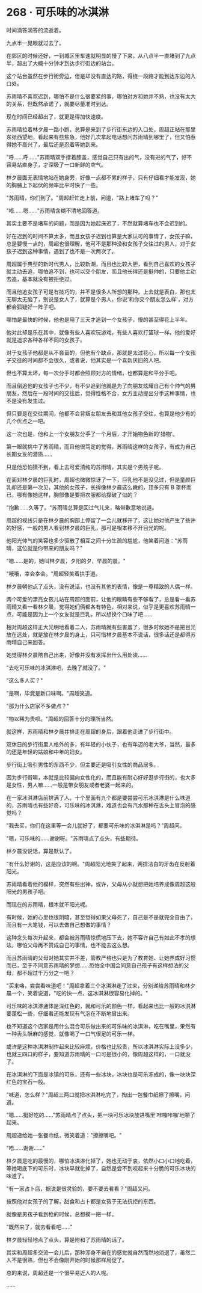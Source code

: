 <link rel="stylesheet" href="../styles/text.css" />
<h1>268 · 可乐味的冰淇淋</h1>

时间滴答滴答的流逝着。

九点半一晃眼就过去了。

在郊区的时候还好，一到城区里车速就明显的慢了下来，从八点半一直堵到了九点半，超出了大概十分钟才到达步行街边的站台。

这个站台虽然在步行街旁边，但是却没有直达的路，得绕一段路才能到达东边的入口处。

苏雨晴不喜欢迟到，哪怕不是什么很要紧的事，哪怕对方和她并不熟，也没有太大的关系，但既然承诺了，就要尽量准时到达。

现在时间已经超出了，就更是得加快速度。

苏雨晴拉着林夕晨一路小跑，总算是来到了步行街东边的入口处，周超正站在那里东张西望地，看起来有些焦急，他好几次拿起电话想问苏雨晴到哪里了，但又怕惹得她不高兴了，最后还是忍着等她到来。

"呼......呼......"苏雨晴双手撑着膝盖，感觉自己只有出的气，没有进的气了，好不容易站直身子，才深吸了一口新鲜的空气。

林夕晨面无表情地站在她身旁，好像一点都不累的样子，只有仔细看才能发现，她的胸脯上下起伏的频率比平时快了一些。

"苏雨晴，你们到了。"周超赶忙走上前，问道，"路上堵车了吗？"

"唔......嗯......"苏雨晴含糊不清地回答道。

其实主要不是堵车的问题，而是因为她起床迟了，不然就算堵车也不会迟到的。

好在迟到的时间不算太多，而且女孩子迟到也算是大家认可的事情了，女孩子嘛，总是要慢一点的，周超也很理解，他可不是那种没和女孩子交往过的男人，对于女孩子迟到这种事情，遇到了也不是一次两次了。

周超属于典型的新时代男人，比较新潮，而且也比较大胆，看到自己喜欢的女孩子就主动去追，哪怕追不到，也可以交个朋友，而且他长得还是挺帅的，只要他主动去追，基本就没有被拒绝过。

而且他追女孩子可是有技巧的，并不是很多人所想的那种，上去就是表白，那也太无聊太无脑了，别说是女人了，就算是个男人，你说'和你交个朋友怎么样'，对方都会狐疑好一阵子吧。

哪怕是最快的时候，他也是用了三天才追到一个女孩子，慢的甚至得花上半年。

他对此却是乐在其中，就像有些人喜欢玩游戏，有些人喜欢打篮球一样，他的爱好就是追求各种各样不同的女孩子。

对于女孩子他都是从不吝啬的，但他有个缺点，那就是太过花心，所以每一个女孩子交往的时间都不会很久，或者说，他其实是一个喜新厌旧的人吧。

但也不算太坏，每一次分手时都会照顾对方的情绪，也都算是和平分手吧。

而且倒追他的女孩子也不少，有不少追到他就是为了向朋友炫耀自己有个帅气的男朋友，然后在一段时间的交往后，觉得性格不合，女方主动提出分手这种事情，也不是没有发生过。

但只要是在交往期间，他都不会背叛女朋友去和其他女孩子交往，也算是他少有的几个优点之一吧。

这一次也是，他和上一个女朋友分手了一个月后，才开始物色新的'猎物'。

第一眼就挑中了苏雨晴，而且他很笃定的觉得，苏雨晴这样的女孩子，有成为自己长期女友的潜质......

只是他恐怕猜不到，看上去可爱清纯的苏雨晴，其实是个男孩子呢。

在面对林夕晨的巨乳时，周超也微微惊讶了一下，巨乳他不是没见过，但是童颜巨乳却还是第一次见，其他的女孩子，长得像林夕晨这么嫩的，顶多只有 B 罩杯而已，哪有像她这样，胸部像是要把衣服都给撑破了似的？

"抱歉......久等了。"苏雨晴总算是回过气儿来，略带歉意地说道。

周超的视线只是在林夕晨的胸部上停留了一会儿就移开了，这让她对他产生了些许的好感，一般的男人看到林夕晨的巨乳，那可是根本移不开目光的呢。

他阳光帅气的笑容也多少驱散了相互之间十分生疏的尴尬，他笑着问道："苏雨晴，这位就是你带来的朋友吗？"

"嗯......是的，她叫林夕晨，夕阳的夕，早晨的晨。"

"哦哦，幸会幸会。"周超轻笑着拱手道。

林夕晨朝他点了点头，没有说话，也没有其他的表情，像是一尊精致的人偶一样。

两个可爱的漂亮女孩儿站在周超的面前，让他的眼睛有些不够看了，总是看一看苏雨晴又看一看林夕晨，觉得她们俩都各有特色，相对来说，似乎是更喜欢苏雨晴一点，可能是因为上一个女友就是巨乳，所以想换个口味了吧......

相对周超这样正大光明地看着二人，苏雨晴就有些害羞了，很多时候她不是把目光放在远处，就是放在林夕晨的身上，只可惜林夕晨基本不说话，很多话还是都得苏雨晴自己来回答。

她觉得林夕晨陪自己出来，好像并没有发挥出什么用处诶......

"去吃可乐味的冰淇淋吧，去晚了就没了。"

"这么多人买？"

"是啊，毕竟是新口味啊。"周超笑道。

"那为什么店家不多做点？"

"物以稀为贵呗。"周超的回答十分的理所当然。

就这样，苏雨晴和林夕晨并排走在周超的身后，跟着他走进了步行街中。

双休日的步行街里人格外的多，有年轻的小伙子，也有年迈的老大爷，当然，最多的还是年轻的姑娘和中年的妇女。

步行街上吸引男性的东西不少，但主要还是吸引女性的商品居多。

因为步行街嘛，本就是比较偏向女性化的，而且能有耐心好好逛步行街的，也大多是女性，男人嘛......一般是带女朋友或者老婆一起来的。

在一家冰淇淋店前排满了人，十个里面有九个都是要尝尝可乐冰淇淋是什么味道的，苏雨晴也有些好奇，可乐味的冰淇淋，难道也会有汽水那种在舌头上冒泡的感觉吗？

"我去买，你们在这里等一会儿就好了，都要可乐味的冰淇淋是吗？"周超问。

"嗯，可乐味的......谢谢呀。"苏雨晴点了点头，有些期待。

林夕晨没说话，算是默认了。

"有什么好谢的，这是应该的啊。"周超阳光地笑了起来，两排洁白的牙齿在反射着阳光。

苏雨晴看着他的模样，突然有些出神，或许，父母从小就想把她培养成像周超这般阳光的男孩子吧。

而现在的苏雨晴，根本就不阳光呢。

有时候，她的心里也很阴暗，甚至觉得如果父母死了，自己是不是就完全自由了，而且有一大笔钱，可以去做自己想做的事情？

这种念头每次升起来，都会被苏雨晴惊慌地压下去，她不容许自己有如此不孝的想法，哪怕父母再不赞成自己的事情，也不能去这么想。

而且苏雨晴的父母对她其实并不差，管教严格也只是为了教育她、让她养成好习惯而已，至于不同意苏雨晴的梦想......恐怕全中国会同意自己孩子有这样想法的父母，都不超过千万分之一吧？

"买来咯，尝尝看味道吧！"周超拿着三个冰淇淋走了过来，分别递给苏雨晴和林夕晨一个，笑着说道，"吃的快一点，这冰淇淋很容易化掉的。"

可乐味的冰淇淋通体是深红色的，就和可乐的颜色一样，看起来也比一般的冰淇淋要蓬松一些，仔细看还能发现有气泡在不断地冒出来。

也不知道这个店家是用什么混合可乐做出来的可乐味的冰淇淋，吃在嘴里，果然有一种舌头酥麻的感觉，就像喝了一口气很足的可乐一样。

或许是这种冰淇淋制作起来比较麻烦，价格也比较贵，所以冰淇淋实际上没多少，也就三四口的样子，要知道苏雨晴的一口可是很小的，像周超这样的，一口就没了。

在冰淇淋的下面是冰镇的可乐，还有一些冰块，冰块也是可乐冻成的，像一块块深红色的宝石一般。

"味道，怎么样？"周超三两口就把冰淇淋吃完了，掏出一包餐巾纸擦了擦嘴，问道。

"嗯......挺好吃的......"苏雨晴点了点头，把一块可乐冰块放进嘴里'咔嘣咔嘣'地嚼了起来。

周超递给她一张餐巾纸，微笑着道："擦擦嘴吧。"

"唔......谢谢......"

林夕晨是吃的最慢的，哪怕冰淇淋化掉了，她也无动于衷，依然小口小口地吃着，等她喝底下的可乐时，冰块早就化掉了，自然是尝不到咬起来十分脆的可乐冰块的味道了。

"有一家占卜店，据说是很灵验的，要不要去看看？"周超又问。

按照他对女孩子的了解，甜食和占卜都是女孩子无法抗拒的东西。

就像是男孩子看到枪的时候，总想摸一把一样。

"既然来了，就去看看吧......"

林夕晨轻轻地点了点头，算是附和了苏雨晴的话了。

其实和周超多交流一会儿后，那种浑身不自在的感觉就自然而然地消退了，虽然二人不是很熟，但也不会像刚开始的时候那样局促了。

总的来说，周超还是一个很平易近人的人呢。

......
